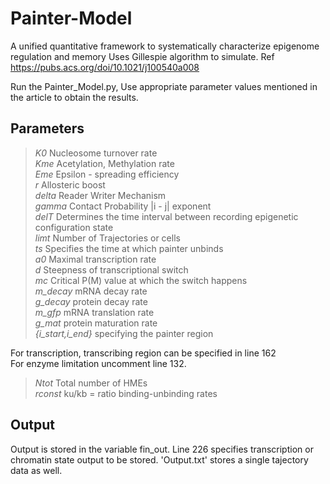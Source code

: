 # Painter-Model
A unified quantitative framework to systematically characterize epigenome regulation and memory 
Uses Gillespie algorithm to simulate. Ref https://pubs.acs.org/doi/10.1021/j100540a008

Run the Painter_Model.py, Use appropriate parameter values mentioned in the article to obtain the results.  
## Parameters
  >_K0_                  Nucleosome turnover rate\
  >_Kme_                 Acetylation, Methylation rate\
  >_Eme_                 Epsilon - spreading efficiency\
  >_r_                   Allosteric boost\
  >_delta_               Reader Writer Mechanism\
  >_gamma_               Contact Probability |i - j| exponent\
  >_delT_                Determines the time interval between recording epigenetic configuration state<br/> 
  >_limt_                Number of Trajectories or cells<br/> 
  >_ts_                  Specifies the time at which painter unbinds  
  >_a0_                  Maximal transcription rate\
  >_d_                   Steepness of transcriptional switch<br/> 
  >_mc_                  Critical P(M) value at which the switch happens<br/>
  >_m_decay_             mRNA decay rate\
  >_g_decay_             protein decay rate\
  >_m_gfp_               mRNA translation rate\
  >_g_mat_               protein maturation rate\
  >_{i_start,i_end}_     specifying the painter region
  
For transcription, transcribing region can be specified in line 162<br/>
For enzyme limitation uncomment line 132. 
  >_Ntot_        Total number of HMEs\
  >_rconst_      ku/kb = ratio binding-unbinding rates
    
## Output
   Output is stored in the variable fin_out. Line 226 specifies transcription or chromatin state output to be stored. 
   'Output.txt' stores a single tajectory data as well.  

